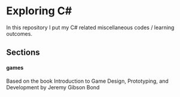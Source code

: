 # Exploring C#

In this repository I put my C# related miscellaneous codes / learning outcomes.

## Sections

#### games

Based on the book Introduction to Game Design, Prototyping, and Development by Jeremy Gibson Bond <br>